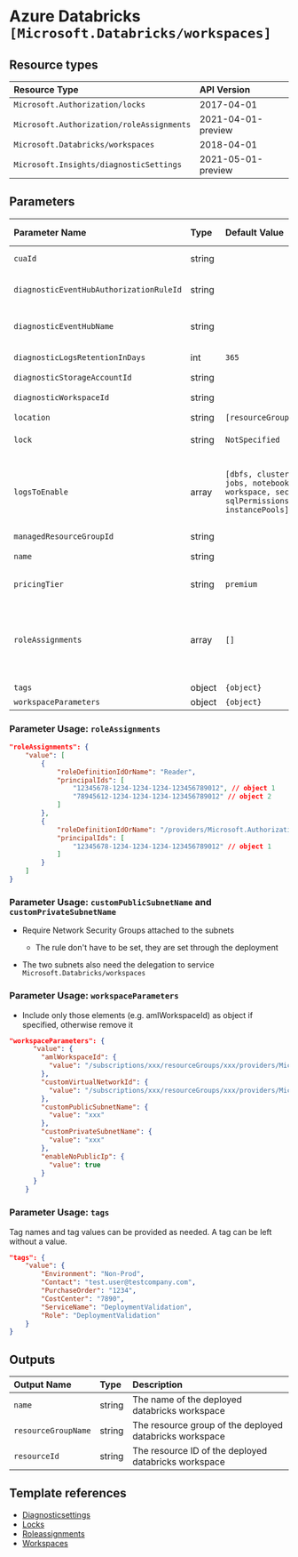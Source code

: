 # Azure Databricks `[Microsoft.Databricks/workspaces]`

## Resource types

| Resource Type | API Version |
| :-- | :-- |
| `Microsoft.Authorization/locks` | 2017-04-01 |
| `Microsoft.Authorization/roleAssignments` | 2021-04-01-preview |
| `Microsoft.Databricks/workspaces` | 2018-04-01 |
| `Microsoft.Insights/diagnosticSettings` | 2021-05-01-preview |

## Parameters

| Parameter Name | Type | Default Value | Possible Values | Description |
| :-- | :-- | :-- | :-- | :-- |
| `cuaId` | string |  |  | Optional. Customer Usage Attribution ID (GUID). This GUID must be previously registered |
| `diagnosticEventHubAuthorizationRuleId` | string |  |  | Optional. Resource ID of the diagnostic event hub authorization rule for the Event Hubs namespace in which the event hub should be created or streamed to. |
| `diagnosticEventHubName` | string |  |  | Optional. Name of the diagnostic event hub within the namespace to which logs are streamed. Without this, an event hub is created for each log category. |
| `diagnosticLogsRetentionInDays` | int | `365` |  | Optional. Specifies the number of days that logs will be kept for; a value of 0 will retain data indefinitely. |
| `diagnosticStorageAccountId` | string |  |  | Optional. Resource ID of the diagnostic storage account. |
| `diagnosticWorkspaceId` | string |  |  | Optional. Resource ID of the diagnostic log analytics workspace. |
| `location` | string | `[resourceGroup().location]` |  | Optional. Location for all Resources. |
| `lock` | string | `NotSpecified` | `[CanNotDelete, NotSpecified, ReadOnly]` | Optional. Specify the type of lock. |
| `logsToEnable` | array | `[dbfs, clusters, accounts, jobs, notebook, ssh, workspace, secrets, sqlPermissions, instancePools]` | `[dbfs, clusters, accounts, jobs, notebook, ssh, workspace, secrets, sqlPermissions, instancePools]` | Optional. The name of logs that will be streamed. |
| `managedResourceGroupId` | string |  |  | Optional. The managed resource group ID |
| `name` | string |  |  | Required. The name of the Azure Databricks workspace to create |
| `pricingTier` | string | `premium` | `[trial, standard, premium]` | Optional. The pricing tier of workspace |
| `roleAssignments` | array | `[]` |  | Optional. Array of role assignment objects that contain the 'roleDefinitionIdOrName' and 'principalId' to define RBAC role assignments on this resource. In the roleDefinitionIdOrName attribute, you can provide either the display name of the role definition, or it's fully qualified ID in the following format: '/providers/Microsoft.Authorization/roleDefinitions/c2f4ef07-c644-48eb-af81-4b1b4947fb11'. |
| `tags` | object | `{object}` |  | Optional. Tags of the resource. |
| `workspaceParameters` | object | `{object}` |  | Optional. The workspace's custom parameters. |

### Parameter Usage: `roleAssignments`

```json
"roleAssignments": {
    "value": [
        {
            "roleDefinitionIdOrName": "Reader",
            "principalIds": [
                "12345678-1234-1234-1234-123456789012", // object 1
                "78945612-1234-1234-1234-123456789012" // object 2
            ]
        },
        {
            "roleDefinitionIdOrName": "/providers/Microsoft.Authorization/roleDefinitions/c2f4ef07-c644-48eb-af81-4b1b4947fb11",
            "principalIds": [
                "12345678-1234-1234-1234-123456789012" // object 1
            ]
        }
    ]
}
```

### Parameter Usage: `customPublicSubnetName` and `customPrivateSubnetName`

- Require Network Security Groups attached to the subnets
  - The rule don't have to be set, they are set through the deployment

- The two subnets also need the delegation to service `Microsoft.Databricks/workspaces`

### Parameter Usage: `workspaceParameters`

- Include only those elements (e.g. amlWorkspaceId) as object if specified, otherwise remove it

```json
"workspaceParameters": {
      "value": {
        "amlWorkspaceId": {
          "value": "/subscriptions/xxx/resourceGroups/xxx/providers/Microsoft.MachineLearningServices/workspaces/xxx"
        },
        "customVirtualNetworkId": {
          "value": "/subscriptions/xxx/resourceGroups/xxx/providers/Microsoft.Network/virtualNetworks/xxx"
        },
        "customPublicSubnetName": {
          "value": "xxx"
        },
        "customPrivateSubnetName": {
          "value": "xxx"
        },
        "enableNoPublicIp": {
          "value": true
        }
      }
    }
```

### Parameter Usage: `tags`

Tag names and tag values can be provided as needed. A tag can be left without a value.

```json
"tags": {
    "value": {
        "Environment": "Non-Prod",
        "Contact": "test.user@testcompany.com",
        "PurchaseOrder": "1234",
        "CostCenter": "7890",
        "ServiceName": "DeploymentValidation",
        "Role": "DeploymentValidation"
    }
}
```

## Outputs

| Output Name | Type | Description |
| :-- | :-- | :-- |
| `name` | string | The name of the deployed databricks workspace |
| `resourceGroupName` | string | The resource group of the deployed databricks workspace |
| `resourceId` | string | The resource ID of the deployed databricks workspace |

## Template references

- [Diagnosticsettings](https://docs.microsoft.com/en-us/azure/templates/Microsoft.Insights/2021-05-01-preview/diagnosticSettings)
- [Locks](https://docs.microsoft.com/en-us/azure/templates/Microsoft.Authorization/2017-04-01/locks)
- [Roleassignments](https://docs.microsoft.com/en-us/azure/templates/Microsoft.Authorization/roleAssignments)
- [Workspaces](https://docs.microsoft.com/en-us/azure/templates/Microsoft.Databricks/2018-04-01/workspaces)
